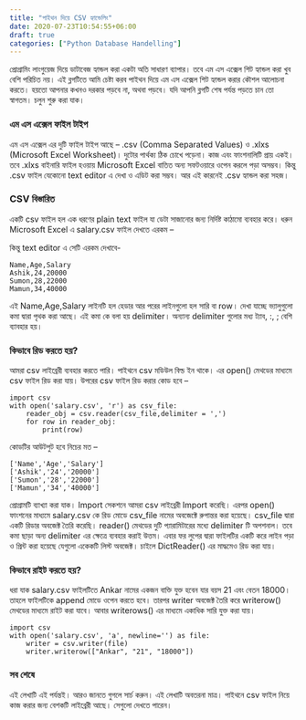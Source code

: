 ```yaml
---
title: "পাইথন দিয়ে CSV হ্যান্ডেলিং"
date: 2020-07-23T10:54:55+06:00
draft: true
categories: ["Python Database Handelling"]
---
```


প্রোগ্রামিং লাংগুয়েজ দিয়ে ডাটাবেজ হ্যান্ডল করা একটা অতি সাধারণ ব্যাপার। তবে এম এস এক্সেল শিট হ্যান্ডল করা খুব বেশি পরিচিত নয়। এই ব্লগটিতে আমি চেষ্টা করব পাইথন দিয়ে এম এস এক্সেল শিট হ্যান্ডল করার কৌশল আলোচনা করতে। হয়তো আপনার কখনও দরকার পড়বে না, অথবা পড়বে। যদি আপনি ব্লগটি শেষ পর্যন্ত পড়তে চান তো স্বাগতম। চলুন শুরু করা যাক।

### এম এস এক্সেল ফাইল টাইপ

এম এস এক্সেল এর দুটি ফাইল টাইপ আছে – .csv (Comma Separated Values) ও .xlxs (Microsoft Excel Worksheet)। দুটোর পার্থক্য ঠিক চোখে পড়েনা। কাজ এবং ফাংশনালিটি প্রায় একই। তবে .xlxs বাইনারি ফাইল হওয়ায় Microsoft Excel বাতিত অন্য সফটওয়ারে ওপেন করলে পড়া অসম্ভব। কিন্তু .csv ফাইল যেকোনো text editor এ দেখা ও এডিট করা সম্ভব। আর এই কারনেই .csv হ্যান্ডল করা সহজ।

### CSV বিস্তারিত

একটি csv ফাইল হল এক ধরণের plain text ফাইল যা ডেটা সাজানোর জন্য নির্দিষ্ট কাঠামো ব্যবহার করে। ধরুন Microsoft Excel এ salary.csv ফাইল দেখতে এরকম –

কিন্তু text editor এ সেটি এরকম দেখাবে-

```
Name,Age,Salary
Ashik,24,20000
Sumon,28,22000
Mamun,34,40000
```

এই Name,Age,Salary লাইনটি হল হেডার আর পরের লাইনগুলো হল সারি বা row। দেখা যাচ্ছে ভ্যালুগুলো কমা দ্বারা পৃথক করা আছে। এই কমা কে বলা হয় delimiter। অন্যান্য delimiter গুলোর মধ্য ট্যাব, :, ; বেশি ব্যাবহার হয়।

### কিভাবে রিড করতে হয়?

আমরা csv লাইব্রেরী ব্যবহার করতে পারি। পাইথনে csv মডিউল বিল্ড ইন থাকে। এর open() মেথডের মাধ্যমে csv ফাইল রিড করা যায়। উপরের csv ফাইল রিড করার কোড হবে –

```
import csv
with open('salary.csv', 'r') as csv_file:
    reader_obj = csv.reader(csv_file,delimiter = ',')
    for row in reader_obj:
        print(row)
```

কোডটির আউটপুট হবে নিচের মত –

```
['Name','Age','Salary']
['Ashik','24','20000']
['Sumon','28','22000']
['Mamun','34','40000']
```

প্রোগ্রামটি ব্যাখ্যা করা যাক। Import সেকশনে আমরা csv লাইব্রেরী Import করেছি। এরপর open() ফাংশনের মাধ্যমে salary.csv কে রিড মোডে csv_file নামের অবজেক্টে রুপান্তর করা হয়েছে। csv_file দ্বারা একটি রিডার অবজেক্ট তৈরি করেছি। reader() মেথডের দুটি প্যারামিটারের মধ্যে delimiter টি অপশনাল। তবে কমা ছাড়া অন্য delimiter এর ক্ষেত্রে ব্যবহার করাই উত্তম। এবার ফর লুপের দ্বারা ফাইলটির একটি করে লাইন পড়া ও প্রিন্ট করা হয়েছে যেগুলো একেকটি লিস্ট অবজেক্ট। চাইলে DictReader() এর মাদ্ধমেও রিড করা যায়।

### কিভাবে রাইট করতে হয়?

ধরা যাক salary.csv ফাইলটিতে Ankar নামের একজন বাক্তি যুক্ত হবেন যার বয়স 21 এবং বেতন 18000। তাহলে ফাইলটিকে append মোডে ওপেন করতে হবে। তারপর writer অবজেক্ট তৈরি করে writerow() মেথডের মাধ্যমে রাইট করা যাবে। আবার writerows() এর মাধ্যমে একাধিক সারি যুক্ত করা যায়।
```
import csv 
with open('salary.csv', 'a', newline='') as file:
    writer = csv.writer(file)
    writer.writerow(["Ankar", "21", "18000"])
```

### সব শেষে

এই লেখাটি এই পর্যন্তই। আরও জানতে গুগলে সার্চ করুন। এই লেখাটি অবতরনা মাত্র। পাইথনে csv ফাইল নিয়ে কাজ করার জন্য বেশকটি লাইব্রেরী আছে। সেগুলো দেখতে পারেন।